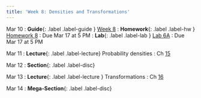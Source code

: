 ```yaml
---
title: 'Week 8: Densities and Transformations'
---
```


Mar 10
: **Guide**{: .label .label-guide } [Week 8](/assets/guides/spring25/week08.pdf)
: **Homework**{: .label .label-hw } [Homework 8](http://prob140.datahub.berkeley.edu/hub/user-redirect/git-pull?repo=https://github.com/prob140/materials-sp25&branch=main&subPath=hw/Homework_08.ipynb)
    : Due Mar 17 at 5 PM
: **Lab**{: .label .label-lab } [Lab 6A](http://prob140.datahub.berkeley.edu/hub/user-redirect/git-pull?repo=https://github.com/prob140/materials-sp25&branch=main&subPath=lab/Lab_06.ipynb)
    : Due Mar 17 at 5 PM

Mar 11
: **Lecture**{: .label .label-lecture} Probability densities
    : Ch [15](http://prob140.org/textbook/content/Chapter_15/00_Continuous_Distributions.html)

Mar 12
: **Section**{: .label .label-disc}

Mar 13
: **Lecture**{: .label .label-lecture } Transformations
    : Ch [16](http://prob140.org/textbook/content/Chapter_16/00_Transformations.html)

Mar 14
: **Mega-Section**{: .label .label-disc}
